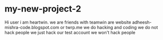 # my-new-project-2
Hi user i am heartwin.
we are friends with teamwin
are website adheesh-mishra-code.blogspot.com or twrp.me
we do hacking and coding
we do not hack people we just hack our test account we won't hack people

